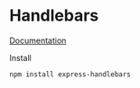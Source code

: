 # Handlebars

[Documentation](https://www.npmjs.com/package/express-handlebars)

Install

```
npm install express-handlebars
```

